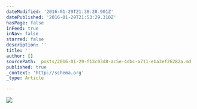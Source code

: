 ```yaml
---
dateModified: '2016-01-29T21:38:28.901Z'
datePublished: '2016-01-29T21:53:29.310Z'
hasPage: false
inFeed: true
inNav: false
starred: false
description: ''
title: ''
author: []
sourcePath: _posts/2016-01-29-f13c03d8-ac5e-4dbc-a711-eba3ef26282a.md
published: true
_context: 'http://schema.org'
_type: Article

---
```

![](https://the-grid-user-content.s3-us-west-2.amazonaws.com/a0402e1e-c84d-413c-ae8d-104140011207.jpg)